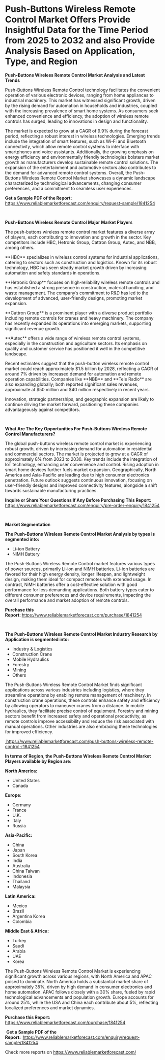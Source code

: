 <p><h1>Push-Buttons Wireless Remote Control Market Offers Provide Insightful Data for the Time Period from 2025 to 2032 and also Provide Analysis Based on Application, Type, and Region</h1></p><p><strong>Push-Buttons Wireless Remote Control Market Analysis and Latest Trends</strong></p>
<p><p>Push-Buttons Wireless Remote Control technology facilitates the convenient operation of various electronic devices, ranging from home appliances to industrial machinery. This market has witnessed significant growth, driven by the rising demand for automation in households and industries, coupled with the increasing prevalence of smart home systems. As consumers seek enhanced convenience and efficiency, the adoption of wireless remote controls has surged, leading to innovations in design and functionality.</p><p>The market is expected to grow at a CAGR of 9.9% during the forecast period, reflecting a robust interest in wireless technologies. Emerging trends include the integration of smart features, such as Wi-Fi and Bluetooth connectivity, which allow remote control systems to interface with smartphones and voice assistants. Additionally, the growing emphasis on energy efficiency and environmentally friendly technologies bolsters market growth as manufacturers develop sustainable remote control solutions. The expansion of the entertainment and automotive sectors also contributes to the demand for advanced remote control systems. Overall, the Push-Buttons Wireless Remote Control Market showcases a dynamic landscape characterized by technological advancements, changing consumer preferences, and a commitment to seamless user experiences.</p></p>
<p><strong>Get a Sample PDF of the Report:&nbsp;</strong> <a href="https://www.reliablemarketforecast.com/enquiry/request-sample/1841254?utm_campaign=2606&utm_medium=2&utm_source=Github&utm_content=ia&utm_term=28022025&utm_id=push-buttons-wireless-remote-control">https://www.reliablemarketforecast.com/enquiry/request-sample/1841254</a></p>
<p>&nbsp;</p>
<p><strong>Push-Buttons Wireless Remote Control Major Market Players</strong></p>
<p><p>The push-buttons wireless remote control market features a diverse array of players, each contributing to innovation and growth in the sector. Key competitors include HBC, Hetronic Group, Cattron Group, Autec, and NBB, among others.</p><p>**HBC** specializes in wireless control systems for industrial applications, catering to sectors such as construction and logistics. Known for its robust technology, HBC has seen steady market growth driven by increasing automation and safety standards in operations.</p><p>**Hetronic Group** focuses on high-reliability wireless remote controls and has established a strong presence in construction, material handling, and waste management. The company’s commitment to R&D has led to the development of advanced, user-friendly designs, promoting market expansion.</p><p>**Cattron Group** is a prominent player with a diverse product portfolio including remote controls for cranes and heavy machinery. The company has recently expanded its operations into emerging markets, supporting significant revenue growth.</p><p>**Autec** offers a wide range of wireless remote control systems, especially in the construction and agriculture sectors. Its emphasis on quality and customer service has positioned it well in the competitive landscape.</p><p>Recent estimates suggest that the push-button wireless remote control market could reach approximately $1.5 billion by 2028, reflecting a CAGR of around 7% driven by increased demand for automation and remote operation capabilities. Companies like **NBB** and **Tele Radio** are also expanding globally; both reported significant sales revenues, approximate at $50 million and $40 million respectively in recent years.</p><p>Innovation, strategic partnerships, and geographic expansion are likely to continue driving the market forward, positioning these companies advantageously against competitors.</p></p>
<p>&nbsp;</p>
<p><strong>What Are The Key Opportunities For Push-Buttons Wireless Remote Control Manufacturers?</strong></p>
<p><p>The global push-buttons wireless remote control market is experiencing robust growth, driven by increasing demand for automation in residential and commercial sectors. The market is projected to grow at a CAGR of approximately 8% from 2023 to 2030. Key trends include the integration of IoT technology, enhancing user convenience and control. Rising adoption in smart home devices further fuels market expansion. Geographically, North America and Asia-Pacific are leading due to high consumer electronics penetration. Future outlook suggests continuous innovation, focusing on user-friendly designs and improved connectivity features, alongside a shift towards sustainable manufacturing practices.</p></p>
<p><strong>Inquire or Share Your Questions If Any Before Purchasing This Report:</strong> <a href="https://www.reliablemarketforecast.com/enquiry/pre-order-enquiry/1841254?utm_campaign=2606&utm_medium=2&utm_source=Github&utm_content=ia&utm_term=28022025&utm_id=push-buttons-wireless-remote-control">https://www.reliablemarketforecast.com/enquiry/pre-order-enquiry/1841254</a></p>
<p>&nbsp;</p>
<p><strong>Market Segmentation</strong></p>
<p><strong>The Push-Buttons Wireless Remote Control Market Analysis by types is segmented into:</strong></p>
<p><ul><li>Li-ion Battery</li><li>NiMH Battery</li></ul></p>
<p><p>The Push-Buttons Wireless Remote Control market features various types of power sources, primarily Li-ion and NiMH batteries. Li-ion batteries are favored for their high energy density, longer lifespan, and lightweight design, making them ideal for compact remotes with extended usage. In contrast, NiMH batteries offer a cost-effective solution with good performance for less demanding applications. Both battery types cater to different consumer preferences and device requirements, impacting the overall performance and market adoption of remote controls.</p></p>
<p><strong>Purchase this Report:&nbsp;</strong><a href="https://www.reliablemarketforecast.com/purchase/1841254?utm_campaign=2606&utm_medium=2&utm_source=Github&utm_content=ia&utm_term=28022025&utm_id=push-buttons-wireless-remote-control">https://www.reliablemarketforecast.com/purchase/1841254</a></p>
<p>&nbsp;</p>
<p><strong>The Push-Buttons Wireless Remote Control Market Industry Research by Application is segmented into:</strong></p>
<p><ul><li>Industry & Logistics</li><li>Construction Crane</li><li>Mobile Hydraulics</li><li>Forestry</li><li>Mining</li><li>Others</li></ul></p>
<p><p>The Push-Buttons Wireless Remote Control Market finds significant applications across various industries including logistics, where they streamline operations by enabling remote management of machinery. In construction crane operations, these controls enhance safety and efficiency by allowing operators to maneuver cranes from a distance. In mobile hydraulics, they facilitate precise control of equipment. Forestry and mining sectors benefit from increased safety and operational productivity, as remote controls improve accessibility and reduce the risk associated with manual operations. Other industries are also embracing these technologies for improved efficiency.</p></p>
<p><a href="https://www.reliablemarketforecast.com/push-buttons-wireless-remote-control-r1841254?utm_campaign=2606&utm_medium=2&utm_source=Github&utm_content=ia&utm_term=28022025&utm_id=push-buttons-wireless-remote-control">&nbsp;https://www.reliablemarketforecast.com/push-buttons-wireless-remote-control-r1841254</a></p>
<p><strong>In terms of Region, the Push-Buttons Wireless Remote Control Market Players available by Region are:</strong></p>
<p>
    <p> <strong> North America: </strong>
        <ul>
            <li>United States</li>
            <li>Canada</li>
        </ul>
        </p> 
    <p> <strong> Europe: </strong>
        <ul>
            <li>Germany</li>
            <li>France</li>
            <li>U.K.</li>
            <li>Italy</li>
            <li>Russia</li>
        </ul>
        </p> 
    <p> <strong> Asia-Pacific: </strong>
        <ul>
            <li>China</li>
            <li>Japan</li>
            <li>South Korea</li>
            <li>India</li>
            <li>Australia</li>
            <li>China Taiwan</li>
            <li>Indonesia</li>
            <li>Thailand</li>
            <li>Malaysia</li>
        </ul>
        </p> 
    <p> <strong> Latin America: </strong>
        <ul>
            <li>Mexico</li>
            <li>Brazil</li>
            <li>Argentina Korea</li>
            <li>Colombia</li>
        </ul>
        </p> 
    <p> <strong> Middle East & Africa: </strong>
        <ul>
            <li>Turkey</li>
            <li>Saudi</li>
            <li>Arabia</li>
            <li>UAE</li>
            <li>Korea</li>
        </ul>
    </p>
    </p>
<p><p>The Push-Buttons Wireless Remote Control Market is experiencing significant growth across various regions, with North America and APAC poised to dominate. North America holds a substantial market share of approximately 35%, driven by high demand in consumer electronics and home automation. APAC follows closely with a 30% share, fueled by rapid technological advancements and population growth. Europe accounts for around 25%, while the USA and China each contribute about 5%, reflecting localized preferences and market dynamics.</p></p>
<p><strong>Purchase this Report: </strong><a href="https://www.reliablemarketforecast.com/purchase/1841254?utm_campaign=2606&utm_medium=2&utm_source=Github&utm_content=ia&utm_term=28022025&utm_id=push-buttons-wireless-remote-control">https://www.reliablemarketforecast.com/purchase/1841254</a></p>
<p>&nbsp;<strong>Get a Sample PDF of the Report:&nbsp;&nbsp;</strong><a href="https://www.reliablemarketforecast.com/enquiry/request-sample/1841254?utm_campaign=2606&utm_medium=2&utm_source=Github&utm_content=ia&utm_term=28022025&utm_id=push-buttons-wireless-remote-control">https://www.reliablemarketforecast.com/enquiry/request-sample/1841254</a></p>
<p><strong></strong></p>
<p>Check more reports on <a href="https://www.reliablemarketforecast.com/?utm_campaign=2606&utm_medium=2&utm_source=Github&utm_content=ia&utm_term=28022025&utm_id=push-buttons-wireless-remote-control">https://www.reliablemarketforecast.com/</a></p>